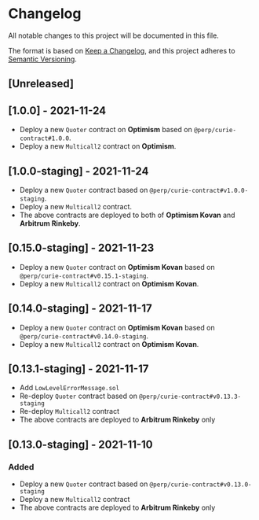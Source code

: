 # Changelog

All notable changes to this project will be documented in this file.

The format is based on [Keep a Changelog](https://keepachangelog.com/en/1.0.0/),
and this project adheres to [Semantic Versioning](https://semver.org/spec/v2.0.0.html).

## [Unreleased]

## [1.0.0] - 2021-11-24

- Deploy a new `Quoter` contract on **Optimism** based on `@perp/curie-contract#1.0.0`.
- Deploy a new `Multicall2` contract on **Optimism**.

## [1.0.0-staging] - 2021-11-24
- Deploy a new `Quoter` contract based on `@perp/curie-contract#v1.0.0-staging`.
- Deploy a new `Multicall2` contract.
- The above contracts are deployed to both of **Optimism Kovan** and **Arbitrum Rinkeby**.

## [0.15.0-staging] - 2021-11-23
- Deploy a new `Quoter` contract on **Optimism Kovan** based on `@perp/curie-contract#v0.15.1-staging`.
- Deploy a new `Multicall2` contract on **Optimism Kovan**.

## [0.14.0-staging] - 2021-11-17
- Deploy a new `Quoter` contract on **Optimism Kovan** based on `@perp/curie-contract#v0.14.0-staging`.
- Deploy a new `Multicall2` contract on **Optimism Kovan**.

## [0.13.1-staging] - 2021-11-17
- Add `LowLevelErrorMessage.sol`
- Re-deploy `Quoter` contract based on `@perp/curie-contract#v0.13.3-staging`
- Re-deploy `Multicall2` contract
- The above contracts are deployed to **Arbitrum Rinkeby** only

## [0.13.0-staging] - 2021-11-10

### Added

- Deploy a new `Quoter` contract based on `@perp/curie-contract#v0.13.0-staging`
- Deploy a new `Multicall2` contract
- The above contracts are deployed to **Arbitrum Rinkeby** only
